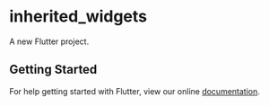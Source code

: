 # inherited_widgets

A new Flutter project.

## Getting Started

For help getting started with Flutter, view our online
[documentation](http://flutter.io/).
